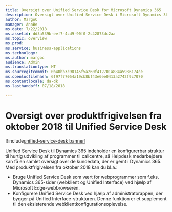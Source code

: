 ```yaml
---
title: Oversigt over Unified Service Desk for Microsoft Dynamics 365
description: Oversigt over Unified Service Desk i Microsoft Dynamics 365
author: MargoC
manager: AnnBe
ms.date: 7/22/2018
ms.assetid: dd3a539b-eef7-4cd9-90f0-2c42873dc2aa
ms.topic: overview
ms.prod: 
ms.service: business-applications
ms.technology: 
ms.author: margoc
audience: Admin
ms.translationtype: HT
ms.sourcegitcommit: 0b40bb3c98145f5a260f412701a884a5936174ce
ms.openlocfilehash: 6f97f77054a19cb8bf43e6ee0413a2742f9c7070
ms.contentlocale: da-dk
ms.lasthandoff: 07/18/2018

---
```

#  <a name="overview-of-unified-service-desk-october-18-release"></a>Oversigt over produktfrigivelsen fra oktober 2018 til Unified Service Desk

[!include[unified-service-desk banner](../../../includes/unified-service-desk.md)]

Unified Service Desk til Dynamics 365 indeholder en konfigurerbar struktur til hurtig udvikling af programmer til callcentre, så Helpdesk medarbejdere kan få en samlet oversigt over de kundedata, der er gemt i Dynamics 365. Med produktfrigivelsen fra oktober 2018 kan du bl.a.:

- Bruge Unified Service Desk som vært for webprogrammer som f.eks. Dynamics 365-sider (webklient og Unified Interface) ved hjælp af Microsoft Edge-webbrowseren.
- Konfigurere Unified Service Desk ved hjælp af administratorappen, der bygger på Unified Interface-strukturen. Denne funktion er et supplement til den eksisterende webklientkonfigurationsoplevelse.

